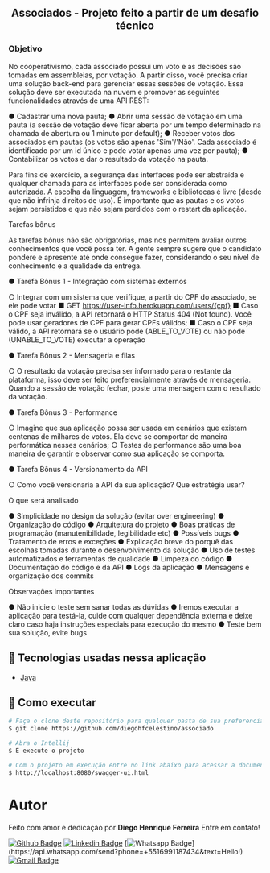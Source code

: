 <h2 align="center">
  Associados - Projeto feito a partir de um desafio técnico
</h2>

<h3 align-"center">
  Objetivo
</h3>

No cooperativismo, cada associado possui um voto e as decisões são tomadas em assembleias, por votação. A partir disso, você precisa criar uma solução back-end para gerenciar essas sessões de votação.
Essa solução deve ser executada na nuvem e promover as seguintes funcionalidades através de uma API REST:

● Cadastrar uma nova pauta;
● Abrir uma sessão de votação em uma pauta (a sessão de votação deve ficar aberta por um tempo determinado na chamada de abertura ou 1 minuto por default);
● Receber votos dos associados em pautas (os votos são apenas 'Sim'/'Não'. Cada associado é identificado por um id único e pode votar apenas uma vez por pauta);
● Contabilizar os votos e dar o resultado da votação na pauta.

Para fins de exercício, a segurança das interfaces pode ser abstraída e qualquer chamada para as interfaces pode ser considerada como autorizada. A escolha da linguagem, frameworks e bibliotecas é livre (desde que não infrinja direitos de uso).
É importante que as pautas e os votos sejam persistidos e que não sejam perdidos com o restart da aplicação.

Tarefas bônus

As tarefas bônus não são obrigatórias, mas nos permitem avaliar outros conhecimentos que você possa ter. A gente sempre sugere que o candidato pondere e apresente até onde consegue fazer, considerando o seu nível de conhecimento e a qualidade da entrega.


● Tarefa Bônus 1 - Integração com sistemas externos


○ Integrar com um sistema que verifique, a partir do CPF do associado, se ele pode votar
■ GET https://user-info.herokuapp.com/users/{cpf}
■ Caso o CPF seja inválido, a API retornará o HTTP Status 404 (Not found). Você pode usar geradores de CPF para gerar CPFs válidos;
■ Caso o CPF seja válido, a API retornará se o usuário pode (ABLE_TO_VOTE) ou não pode (UNABLE_TO_VOTE) executar a operação


● Tarefa Bônus 2 - Mensageria e filas


○ O resultado da votação precisa ser informado para o restante da plataforma, isso deve ser feito preferencialmente através de mensageria. Quando a sessão de votação fechar, poste uma mensagem com o resultado da votação.


● Tarefa Bônus 3 - Performance


○ Imagine que sua aplicação possa ser usada em cenários que existam centenas de milhares de votos. Ela deve se comportar de maneira performática nesses cenários;
○ Testes de performance são uma boa maneira de garantir e observar como sua aplicação se comporta.


● Tarefa Bônus 4 - Versionamento da API


○ Como você versionaria a API da sua aplicação? Que estratégia usar?


O que será analisado


● Simplicidade no design da solução (evitar over engineering)
● Organização do código
● Arquitetura do projeto
● Boas práticas de programação (manutenibilidade, legibilidade etc)
● Possíveis bugs
● Tratamento de erros e exceções
● Explicação breve do porquê das escolhas tomadas durante o desenvolvimento da solução
● Uso de testes automatizados e ferramentas de qualidade
● Limpeza do código
● Documentação do código e da API
● Logs da aplicação
● Mensagens e organização dos commits


Observações importantes


● Não inicie o teste sem sanar todas as dúvidas
● Iremos executar a aplicação para testá-la, cuide com qualquer dependência externa e deixe claro caso haja instruções especiais para execução do mesmo
● Teste bem sua solução, evite bugs



## :rainbow: Tecnologias usadas nessa aplicação

-  [Java](https://www.oracle.com/br/java/technologies/)

## :tada: Como executar

```bash
# Faça o clone deste repositório para qualquer pasta de sua preferencia
$ git clone https://github.com/diegohfcelestino/associado

# Abra o Intellij
$ E execute o projeto

# Com o projeto em execução entre no link abaixo para acessar a documentação e fazer as requisições
$ http://localhost:8080/swagger-ui.html
```

# Autor
Feito com amor e dedicação por **Diego Henrique Ferreira** Entre em contato!

[![Github Badge](https://img.shields.io/badge/-Github-000?style=flat-square&logo=Github&logoColor=white&link=link_do_seu_perfil_no_github)](https://github.com/diegohfcelestino)
[![Linkedin Badge](https://img.shields.io/badge/-LinkedIn-blue?style=flat-square&logo=Linkedin&logoColor=white&link=https://www.linkedin.com/in/diego-ferreira-34b6348b/)](https://www.linkedin.com/in/diego-ferreira-34b6348b/)
[![Whatsapp Badge](https://img.shields.io/badge/-Whatsapp-4CA143?style=flat-square&labelColor=4CA143&logo=whatsapp&logoColor=white&link=https://api.whatsapp.com/send?phone=+5516991187434&text=Hello!)](https://api.whatsapp.com/send?phone=+5516991187434&text=Hello!)
[![Gmail Badge](https://img.shields.io/badge/-Gmail-c14438?style=flat-square&logo=Gmail&logoColor=white&link=mailto:diegohfcelestino@gmail.com)](mailto:diegohfcelestino@gmail.com)
